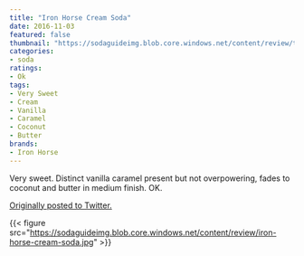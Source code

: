 ```yaml
---
title: "Iron Horse Cream Soda"
date: 2016-11-03
featured: false
thumbnail: "https://sodaguideimg.blob.core.windows.net/content/review/thumbs/iron-horse-cream-soda.jpg"
categories:
- soda
ratings:
- Ok
tags:
- Very Sweet
- Cream
- Vanilla
- Caramel
- Coconut
- Butter
brands:
- Iron Horse
---
```


Very sweet. Distinct vanilla caramel present but not overpowering, fades to coconut and butter in medium finish. OK.

[Originally posted to Twitter.](https://twitter.com/Cavorter/status/794222989680095232)

{{< figure src="https://sodaguideimg.blob.core.windows.net/content/review/iron-horse-cream-soda.jpg" >}}

